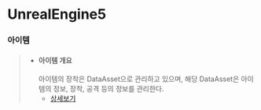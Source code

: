# UnrealEngine5

### 아이템

> + #### 아이템 개요
>   아이템의 장착은 DataAsset으로 관리하고 있으며, 해당 DataAsset은 아이템의 정보, 장착, 공격 등의 정보를 관리한다.
>   + [상세보기](https://github.com/MinGmin2/UnrealEngine5/blob/main/Enemy.md)
